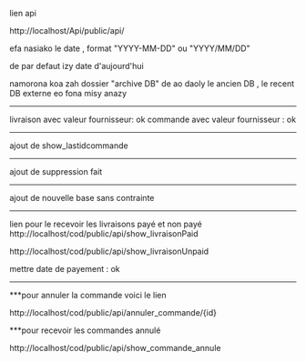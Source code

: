lien api

http://localhost/Api/public/api/

efa nasiako le date , format "YYYY-MM-DD" ou "YYYY/MM/DD"

de par defaut izy date d'aujourd'hui

namorona koa zah dossier "archive DB" de ao daoly le ancien DB , le recent DB externe eo fona misy anazy


***********************************

livraison avec valeur fournisseur: ok
commande avec valeur fournisseur : ok



***********************
ajout de show_lastidcommande


******************

ajout de suppression fait

*********************************
ajout de nouvelle base sans contrainte


***************************************************
lien pour le recevoir les livraisons payé et non payé
http://localhost/cod/public/api/show_livraisonPaid

http://localhost/cod/public/api/show_livraisonUnpaid

mettre date de payement : ok


*********************************
***pour annuler la commande voici le lien

http://localhost/cod/public/api/annuler_commande/{id}

***pour recevoir les commandes annulé

http://localhost/cod/public/api/show_commande_annule